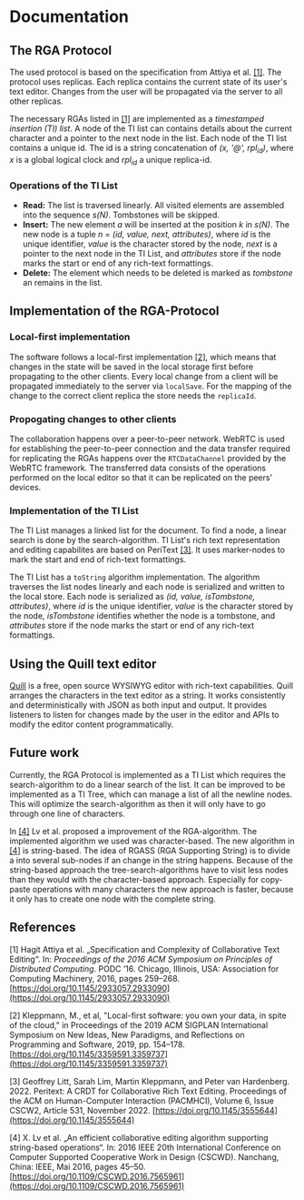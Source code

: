 # Documentation

## The RGA Protocol

The used protocol is based on the specification from Attiya et al. [\[1\]](#ref1). The protocol uses replicas. Each replica contains the current state of its user's text editor. Changes from the user will be propagated via the server to all other replicas.

The necessary RGAs listed in [\[1\]](#ref1) are implemented as
a _timestamped insertion (TI) list_. A node of the TI list can
contains details about the current character and a pointer to the next node in the list.
Each node of the TI list contains a unique id. The id is a string concatenation of _(x, '@', rpl<sub>id</sub>)_, where _x_ is a global logical clock and _rpl<sub>id</sub>_ a unique replica-id.

### Operations of the TI List

- **Read:** The list is traversed linearly. All visited elements are assembled into the sequence _s(N)_. Tombstones will be skipped.
- **Insert:** The new element _a_ will be inserted at the position _k_ in _s(N)_. The new node is a tuple _n = (id, value, next, attributes)_, where _id_ is the unique identifier, _value_ is the character stored by the node, _next_ is a pointer to the next node in the TI List, and _attributes_ store if the node marks the start or end of any rich-text formattings.
- **Delete:** The element which needs to be deleted is marked as _tombstone_ an remains in the list.

## Implementation of the RGA-Protocol

### Local-first implementation

The software follows a local-first implementation [\[2\]](#ref2), which means that changes in the state will be saved in the local storage first before propagating to the other clients. Every local change from a client will be propagated immediately to the server via `localSave`. For the mapping of the change to the correct client replica the store needs the `replicaId`.

### Propogating changes to other clients

The collaboration happens over a peer-to-peer network. WebRTC is used for establishing the peer-to-peer connection and the data transfer required for replicating the RGAs happens over the `RTCDataChannel` provided by the WebRTC framework. The transferred data consists of the operations performed on the local editor so that it can be replicated on the peers' devices.

### Implementation of the TI List

The TI List manages a linked list for the document. To find a node, a linear search is done by the search-algorithm. TI List's rich text representation and editing capabilites are based on PeriText [\[3\]](#ref3). It uses marker-nodes to mark the start and end of rich-text formattings.

The TI List has a `toString` algorithm implementation. The algorithm traverses the list nodes linearly and each node is serialized and written to the local store. Each node is serialized as _(id, value, isTombstone, attributes)_, where _id_ is the unique identifier, _value_ is the character stored by the node, _isTombstone_ identifies whether the node is a tombstone, and _attributes_ store if the node marks the start or end of any rich-text formattings.

## Using the Quill text editor

[Quill](https://quilljs.com/) is a free, open source WYSIWYG editor with rich-text capabilities. Quill arranges the characters in the text editor as a string. It works consistently and deterministically with JSON as both input and output. It provides listeners to listen for changes made by the user in the editor and APIs to modify the editor content programmatically.

## Future work

Currently, the RGA Protocol is implemented as a TI List which requires the search-algorithm to do a linear search of the list. It can be improved to be implemented as a TI Tree, which can manage a list of all the newline nodes. This will optimize the search-algorithm as then it will only have to go through one line of characters.

In [\[4\]](#ref4) Lv et al. proposed a improvement of the RGA-algorithm. The implemented algorithm we used was character-based. The new algorithm in [\[4\]](#ref4) is string-based. The idea of RGASS (RGA Supporting String) is to divide a into several sub-nodes if an change in the string happens. Because of the string-based approach the tree-search-algorithms have to visit less nodes than they would with the character-based approach. Especially for copy-paste operations with many characters the new approach is faster, because it only has to create one node with the complete string.

## References

<a name="ref1">\[1\]</a> Hagit Attiya et al. „Specification and
Complexity of Collaborative Text Editing“. In: _Proceedings of the 2016 ACM Symposium on Principles of Distributed Computing_.
PODC ’16. Chicago, Illinois, USA: Association for Computing Machinery, 2016, pages 259–268. [https://doi.org/10.1145/2933057.2933090](https://doi.org/10.1145/2933057.2933090)

<a name="ref2">\[2\]</a>
Kleppmann, M., et al, "Local-first software: you own your data, in spite of the cloud," in Proceedings of the 2019 ACM SIGPLAN International Symposium on New Ideas, New Paradigms, and Reflections on Programming and Software, 2019, pp. 154–178. [https://doi.org/10.1145/3359591.3359737](https://doi.org/10.1145/3359591.3359737)

<a name="ref3">\[3\]</a> Geoffrey Litt, Sarah Lim, Martin Kleppmann, and Peter van Hardenberg. 2022. Peritext: A CRDT for Collaborative Rich Text Editing. Proceedings of the ACM on Human-Computer Interaction (PACMHCI), Volume 6, Issue CSCW2, Article 531, November 2022. [https://doi.org/10.1145/3555644](https://doi.org/10.1145/3555644)

<a name="ref4">\[4\]</a> X. Lv et al. „An efficient collaborative
editing algorithm supporting string-based operations“. In:
2016 IEEE 20th International Conference on Computer Supported
Cooperative Work in Design (CSCWD). Nanchang, China: IEEE, Mai 2016, pages 45–50. [https://doi.org/10.1109/CSCWD.2016.7565961](https://doi.org/10.1109/CSCWD.2016.7565961)
